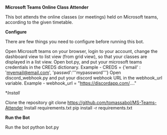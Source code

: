 **Microsoft Teams Online Class Attender**

This bot attends the online classes (or meetings) held on Microsoft teams, according to the given timetable.

**Configure**

There are few things you need to configure before running this bot.

Open Microsoft teams on your browser, login to your account, change the dashboard view to list view (from grid view), so that your classes are displayed in a list view.
Open bot.py, and put your microsoft teams credentials in the CREDS dictionary.
Example - CREDS = {'email' : 'myemail@email.com', 'passwd':'''mypassword'''}
Open discord_webhook.py and put your discord webhook URL in the webhook_url variable.
Example - webhook_url = "https://discordapp.com/...."

**Install*

Clone the repository git clone https://github.com/tomassabol/MS-Teams-Attender
Install requirements.txt pip install -r requirements.txt

**Run the Bot**

Run the bot python bot.py
